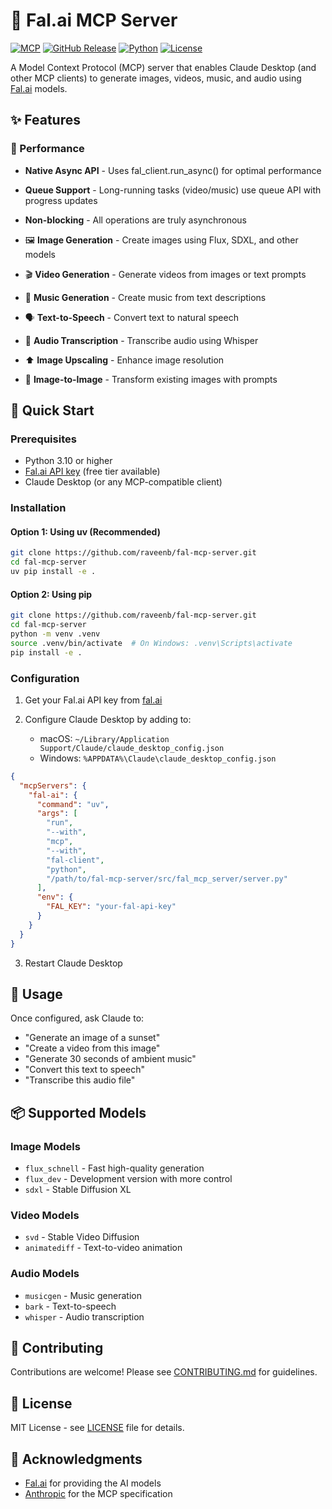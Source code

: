 # 🎨 Fal.ai MCP Server

[![MCP](https://img.shields.io/badge/MCP-1.0-blue)](https://modelcontextprotocol.io)
[![GitHub Release](https://img.shields.io/github/v/release/raveenb/fal-mcp-server)](https://github.com/raveenb/fal-mcp-server/releases)
[![Python](https://img.shields.io/badge/Python-3.10%2B-green)](https://www.python.org)
[![License](https://img.shields.io/badge/License-MIT-yellow)](LICENSE)

A Model Context Protocol (MCP) server that enables Claude Desktop (and other MCP clients) to generate images, videos, music, and audio using [Fal.ai](https://fal.ai) models.

## ✨ Features

### 🚀 Performance
- **Native Async API** - Uses fal_client.run_async() for optimal performance
- **Queue Support** - Long-running tasks (video/music) use queue API with progress updates
- **Non-blocking** - All operations are truly asynchronous

- 🖼️ **Image Generation** - Create images using Flux, SDXL, and other models
- 🎬 **Video Generation** - Generate videos from images or text prompts  
- 🎵 **Music Generation** - Create music from text descriptions
- 🗣️ **Text-to-Speech** - Convert text to natural speech
- 📝 **Audio Transcription** - Transcribe audio using Whisper
- ⬆️ **Image Upscaling** - Enhance image resolution
- 🔄 **Image-to-Image** - Transform existing images with prompts

## 🚀 Quick Start

### Prerequisites

- Python 3.10 or higher
- [Fal.ai API key](https://fal.ai) (free tier available)
- Claude Desktop (or any MCP-compatible client)

### Installation

#### Option 1: Using uv (Recommended)

```bash
git clone https://github.com/raveenb/fal-mcp-server.git
cd fal-mcp-server
uv pip install -e .
```

#### Option 2: Using pip

```bash
git clone https://github.com/raveenb/fal-mcp-server.git
cd fal-mcp-server
python -m venv .venv
source .venv/bin/activate  # On Windows: .venv\Scripts\activate
pip install -e .
```

### Configuration

1. Get your Fal.ai API key from [fal.ai](https://fal.ai)

2. Configure Claude Desktop by adding to:
   - macOS: `~/Library/Application Support/Claude/claude_desktop_config.json`
   - Windows: `%APPDATA%\Claude\claude_desktop_config.json`

```json
{
  "mcpServers": {
    "fal-ai": {
      "command": "uv",
      "args": [
        "run",
        "--with",
        "mcp",
        "--with",
        "fal-client",
        "python",
        "/path/to/fal-mcp-server/src/fal_mcp_server/server.py"
      ],
      "env": {
        "FAL_KEY": "your-fal-api-key"
      }
    }
  }
}
```

3. Restart Claude Desktop

## 💬 Usage

Once configured, ask Claude to:

- "Generate an image of a sunset"
- "Create a video from this image"  
- "Generate 30 seconds of ambient music"
- "Convert this text to speech"
- "Transcribe this audio file"

## 📦 Supported Models

### Image Models
- `flux_schnell` - Fast high-quality generation
- `flux_dev` - Development version with more control
- `sdxl` - Stable Diffusion XL

### Video Models
- `svd` - Stable Video Diffusion
- `animatediff` - Text-to-video animation

### Audio Models
- `musicgen` - Music generation
- `bark` - Text-to-speech
- `whisper` - Audio transcription

## 🤝 Contributing

Contributions are welcome! Please see [CONTRIBUTING.md](CONTRIBUTING.md) for guidelines.

## 📝 License

MIT License - see [LICENSE](LICENSE) file for details.

## 🙏 Acknowledgments

- [Fal.ai](https://fal.ai) for providing the AI models
- [Anthropic](https://anthropic.com) for the MCP specification
